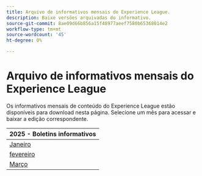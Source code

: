 ```yaml
---
title: Arquivo de informativos mensais do Experience League.
description: Baixe versões arquivadas do informativo.
source-git-commit: 8ae09d66b856a15f48977aeef7580b65368014e2
workflow-type: tm+mt
source-wordcount: '45'
ht-degree: 0%

---
```


# Arquivo de informativos mensais do Experience League

Os informativos mensais de conteúdo do Experience League estão disponíveis para download nesta página. Selecione um mês para acessar e baixar a edição correspondente.

| 2025 - Boletins informativos |
|------------|
| [Janeiro](assets/Jan-Newsletter.pdf) |
| [fevereiro](assets/Feb-Newsletter.pdf) |
| [Março](assets/March-Newsletter.pdf) |
